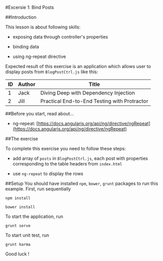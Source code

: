 #Excersie 1: Bind Posts

##Introduction

This lesson is about following skills:

* exposing data through controller's properties

* binding data

* using ng-repeat directive

Expected result of this exercise is an application which allows user to display posts from `BlogPostCtrl.js` like this:

| ID | Author | Title |
|----|--------|-------|
| 1  | Jack   | Diving Deep with Dependency Injection |
| 2  | Jill   | Practical End-to-End Testing with Protractor |

##Before you start, read about...
* ng-repeat: [https://docs.angularjs.org/api/ng/directive/ngRepeat](https://docs.angularjs.org/api/ng/directive/ngRepeat) 

##The exercise

To complete this exercise you need to follow these steps:

* add array of `posts` in `BlogPostCtrl.js`, each post with properties corresponding to the table headers from `index.html`

* use `ng-repeat` to display the rows

##Setup
You should have installed `npm`, `bower`, `grunt`  packages to run this example. First, run sequentially

```
npm install
```

```
bower install
```

To start the application, run

```
grunt serve
```

To start unit test, run

```
grunt karma
```

Good luck !
